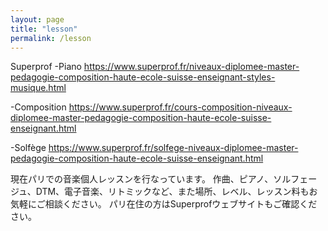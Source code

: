 ```yaml
---
layout: page
title: "lesson"
permalink: /lesson
---
```

<style>
  .video-container {
    position: relative;
    padding-bottom: 56.25%; /* 16:9 aspect ratio for video */
    height: 0;
    overflow: hidden;
  }

  .video-container iframe {
    position: absolute;
    top: 0;
    left: 0;
    width: 100%;
    height: 100%;
  }
</style>

Superprof
-Piano
  https://www.superprof.fr/niveaux-diplomee-master-pedagogie-composition-haute-ecole-suisse-enseignant-styles-musique.html
  
-Composition
  https://www.superprof.fr/cours-composition-niveaux-diplomee-master-pedagogie-composition-haute-ecole-suisse-enseignant.html
  
-Solfège
  https://www.superprof.fr/solfege-niveaux-diplomee-master-pedagogie-composition-haute-ecole-suisse-enseignant.html

現在パリでの音楽個人レッスンを行なっています。
作曲、ピアノ、ソルフェージュ、DTM、電子音楽、リトミックなど、また場所、レベル、レッスン料もお気軽にご相談ください。
パリ在住の方はSuperprofウェブサイトもご確認ください。
